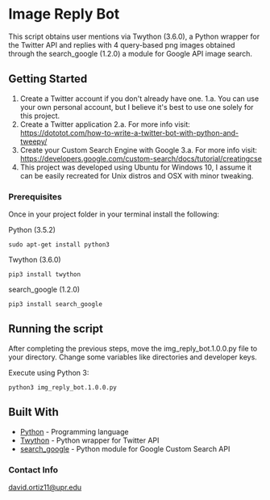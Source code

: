 # Image Reply Bot

This script obtains user mentions via Twython (3.6.0), a Python wrapper for the Twitter API and replies with 4 query-based png images obtained through the search_google (1.2.0) a module for Google API image search.

## Getting Started

1. Create a Twitter account if you don't already have one.
  1.a. You can use your own personal account, but I believe it's best to use one solely for this project.
2. Create a Twitter application
  2.a. For more info visit: https://dototot.com/how-to-write-a-twitter-bot-with-python-and-tweepy/
3. Create your Custom Search Engine with Google
  3.a. For more info visit: https://developers.google.com/custom-search/docs/tutorial/creatingcse
4. This project was developed using Ubuntu for Windows 10, I assume it can be easily recreated for Unix distros and OSX with minor tweaking.

### Prerequisites

Once in your project folder in your terminal install the following:

Python (3.5.2)

```
sudo apt-get install python3
```

Twython (3.6.0)

```
pip3 install twython
```

search_google (1.2.0)

```
pip3 install search_google
```

## Running the script

After completing the previous steps, move the img_reply_bot.1.0.0.py file to your directory.
Change some variables like directories and developer keys.

Execute using Python 3:

```
python3 img_reply_bot.1.0.0.py
```

## Built With

* [Python](https://docs.python.org/3/) - Programming language
* [Twython](https://twython.readthedocs.io/en/latest/index.html) - Python wrapper for Twitter API
* [search_google](https://rrwen.github.io/search_google/) - Python module for Google Custom Search API

### Contact Info
david.ortiz11@upr.edu
